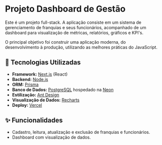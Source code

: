 # Projeto Dashboard de Gestão

Este é um projeto full-stack. A aplicação consiste em um sistema de gerenciamento de franquias e seus funcionários, acompanhado de um dashboard para visualização de métricas, relatórios, gráficos e KPI's.

O principal objetivo foi construir uma aplicação moderna, do desenvolvimento à produção, utilizando as melhores práticas do JavaScript.

## 🚀 Tecnologias Utilizadas

- **Framework:** [Next.js](https://nextjs.org/) (React)
- **Backend:** [Node.js](https://nodejs.org/)
- **ORM:** [Prisma](https://www.prisma.io/)
- **Banco de Dados:** [PostgreSQL](https://www.postgresql.org/) hospedado na [Neon](https://neon.tech/)
- **Estilização:** [Ant Design](https://ant.design/)
- **Visualização de Dados:** [Recharts](https://recharts.org/)
- **Deploy:** [Vercel](https://vercel.com/)

## ✨ Funcionalidades

* Cadastro, leitura, atualização e exclusão de franquias e funcionários.
* Dashboard com visualização de dados.
